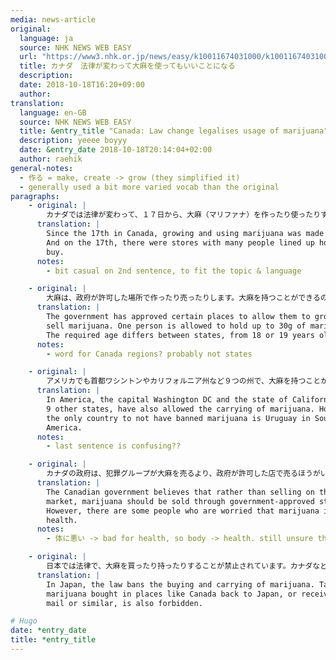 ```yaml
---
media: news-article
original:
  language: ja
  source: NHK NEWS WEB EASY
  url: "https://www3.nhk.or.jp/news/easy/k10011674031000/k10011674031000.html"
  title: カナダ　法律が変わって大麻を使ってもいいことになる
  description:
  date: 2018-10-18T16:20+09:00
  author:
translation:
  language: en-GB
  source: NHK NEWS WEB EASY
  title: &entry_title "Canada: Law change legalises usage of marijuana"
  description: yeeee boyyy
  date: &entry_date 2018-10-18T20:14:04+02:00
  author: raehik
general-notes:
  - 作る = make, create -> grow (they simplified it)
  - generally used a bit more varied vocab than the original
paragraphs:
    - original: |
        カナダでは法律が変わって、１７日から、大麻（マリファナ）を作ったり使ったりすることができるようになりました。１７日は大麻を買うために大勢の人が並んだ店もありました。
      translation: |
        Since the 17th in Canada, growing and using marijuana was made legal.
        And on the 17th, there were stores with many people lined up hoping to
        buy.
      notes:
        - bit casual on 2nd sentence, to fit the topic & language

    - original: |
        大麻は、政府が許可した場所で作ったり売ったりします。大麻を持つことができるのは１人３０ｇまでです。年齢の決まりは州で違っていて、１８歳か１９歳からです。
      translation: |
        The government has approved certain places to allow them to grow and
        sell marijuana. One person is allowed to hold up to 30g of marijuana.
        The required age differs between states, from 18 or 19 years old.
      notes:
        - word for Canada regions? probably not states

    - original: |
        アメリカでも首都ワシントンやカリフォルニア州など９つの州で、大麻を持つことができます。しかし、大麻が禁止されていない国は、南アメリカにあるウルグアイだけでした。
      translation: |
        In America, the capital Washington DC and the state of California among
        9 other states, have also allowed the carrying of marijuana. However,
        the only country to not have banned marijuana is Uruguay in South
        America.
      notes:
        - last sentence is confusing??

    - original: |
        カナダの政府は、犯罪グループが大麻を売るより、政府が許可した店で売るほうがいいと考えています。しかし、大麻は体に悪いと心配する人もいます。
      translation: |
        The Canadian government believes that rather than selling on the black
        market, marijuana should be sold through government-approved stores.
        However, there are some people who are worried that marijuana is bad for
        health.
      notes:
        - 体に悪い -> bad for health, so body -> health. still unsure though

    - original: |
        日本では法律で、大麻を買ったり持ったりすることが禁止されています。カナダなどで買った大麻を日本に持ってきたり、郵便などで送ったりすることも禁止されています。
      translation: |
        In Japan, the law bans the buying and carrying of marijuana. Taking
        marijuana bought in places like Canada back to Japan, or receiving it by
        mail or similar, is also forbidden.

# Hugo
date: *entry_date
title: *entry_title
---
```

